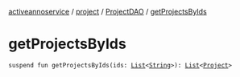 [activeannoservice](../../index.md) / [project](../index.md) / [ProjectDAO](index.md) / [getProjectsByIds](./get-projects-by-ids.md)

# getProjectsByIds

`suspend fun getProjectsByIds(ids: `[`List`](https://kotlinlang.org/api/latest/jvm/stdlib/kotlin.collections/-list/index.html)`<`[`String`](https://kotlinlang.org/api/latest/jvm/stdlib/kotlin/-string/index.html)`>): `[`List`](https://kotlinlang.org/api/latest/jvm/stdlib/kotlin.collections/-list/index.html)`<`[`Project`](../-project/index.md)`>`